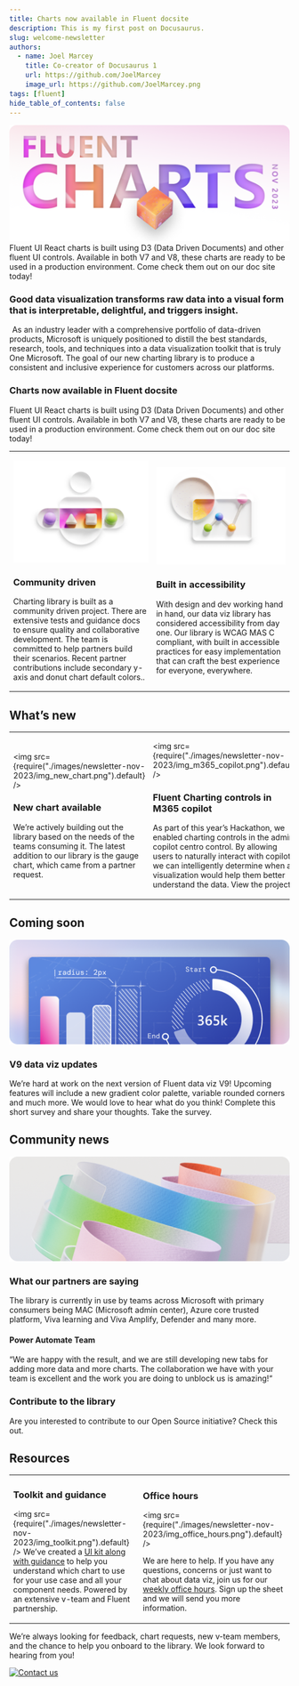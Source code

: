 ```yaml
---
title: Charts now available in Fluent docsite
description: This is my first post on Docusaurus.
slug: welcome-newsletter
authors:
  - name: Joel Marcey
    title: Co-creator of Docusaurus 1
    url: https://github.com/JoelMarcey
    image_url: https://github.com/JoelMarcey.png
tags: [fluent]
hide_table_of_contents: false
---
```

![Cover](./images/newsletter-nov-2023/img_header.png)
Fluent UI React charts is built using D3 (Data Driven Documents) and other fluent UI controls. Available in both V7 and V8, these charts are ready to be used in a production environment. Come check them out on our doc site today!

<!-- truncate -->

### Good data visualization transforms raw data into a visual form that is interpretable, delightful, and triggers insight.
 
As an industry leader with a comprehensive portfolio of data-driven products, Microsoft is uniquely positioned to distill the best standards, research, tools, and techniques into a data visualization toolkit that is truly One Microsoft. The goal of our new charting library is to produce a consistent and inclusive experience for customers across our platforms.
 
### Charts now available in Fluent docsite
Fluent UI React charts is built using D3 (Data Driven Documents) and other fluent UI controls. Available in both V7 and V8, these charts are ready to be used in a production environment. Come check them out on our doc site today!

<table>
<tr style={{border:"0"}}>
<td style={{border:"0", verticalAlign:"top"}}>

![Community driven](./images/newsletter-nov-2023/img_community_driven.png)
### Community driven 
Charting library is built as a community driven project. There are extensive tests and guidance docs to ensure quality and collaborative development. The team is committed to help partners build their scenarios. Recent partner contributions include secondary y-axis and donut chart default colors..
 
</td>
<td style={{border:"0", verticalAlign:"top"}}>

![Accessibility](./images/newsletter-nov-2023/img_accessibility.png)
### Built in accessibility
With design and dev working hand in hand, our data viz library has considered accessibility from day one. Our library is WCAG MAS C compliant, with built in accessible practices for easy implementation that can craft the best experience for everyone, everywhere.

</td>
</tr>
</table>

## What’s new

<table>
<tr style={{border:"0"}}>
<td style={{border:"0", verticalAlign:"top"}}>

<img src={require("./images/newsletter-nov-2023/img_new_chart.png").default} />

### New chart available
We’re actively building out the library based on the needs of the teams consuming it. The latest addition to our library is the gauge chart, which came from a partner request.

</td>
<td style={{border:"0", verticalAlign:"top"}}>

<img src={require("./images/newsletter-nov-2023/img_m365_copilot.png").default} />

### Fluent Charting controls in M365 copilot
As part of this year’s Hackathon, we enabled charting controls in the admin copilot centro control. By allowing users to naturally interact with copilot, we can intelligently determine when a visualization would help them better understand the data. View the project

</td>
</tr>
</table>

## Coming soon
![Coming soon](./images/newsletter-nov-2023/img_coming_soon.png)
### V9 data viz updates
We’re hard at work on the next version of Fluent data viz V9! Upcoming features will include a new gradient color palette, variable rounded corners and much more. We would love to hear what do you think! Complete this short survey and share your thoughts. Take the survey.

## Community news 
![Community news](./images/newsletter-nov-2023/img_community_news.png)
### What our partners are saying 
The library is currently in use by teams across Microsoft with primary consumers being MAC (Microsoft admin center), Azure core trusted platform, Viva learning and Viva Amplify, Defender and many more.
 
#### Power Automate Team
“We are happy with the result, and we are still developing new tabs for adding more data and more charts. The collaboration we have with your team is excellent and the work you are doing to unblock us is amazing!“
 
### Contribute to the library
Are you interested to contribute to our Open Source initiative? Check this out.

## Resources

<table>
<tr style={{border:"0"}}>
<td style={{border:"0", verticalAlign:"top"}}>

### Toolkit and guidance
<img src={require("./images/newsletter-nov-2023/img_toolkit.png").default} />
We’ve created a [UI kit along with guidance](https://www.figma.com/files/588096576863690753/project/78812788/Fluent-data-visualization?fuid=633793533659709701) to help you understand which chart to use for your use case and all your component needs. Powered by an extensive v-team and Fluent partnership.

</td>
<td style={{border:"0", verticalAlign:"top"}}>
 
### Office hours
<img src={require("./images/newsletter-nov-2023/img_office_hours.png").default} />

We are here to help. If you have any questions, concerns or just want to chat about data viz, join us for our [weekly office hours](https://aka.ms/datavisofficehours). Sign up the sheet and we will send you more information.

</td>
</tr>
</table>

We’re always looking for feedback, chart requests, new v-team members, and the chance to help you onboard to the library. We look forward to hearing from you!

<a href="https://teams.microsoft.com/l/channel/19%3a9dde7cd5c70e48bc9cd69f827a4ca935%40thread.skype/Data%2520Viz?groupId=ffe264f2-14d0-48b5-9384-64f808b81294&tenantId=72f988bf-86f1-41af-91ab-2d7cd011db47" target="_blank" title> 
<img alt="Contact us" src={require("./images/newsletter-nov-2023/img_contact_us.png").default} style={{border:"0", display:"block", outline:"none", textDecoration:"none", height:"auto", width:"100%", fontSize:"13px"}} title width="536" height="auto"/>
</a>


